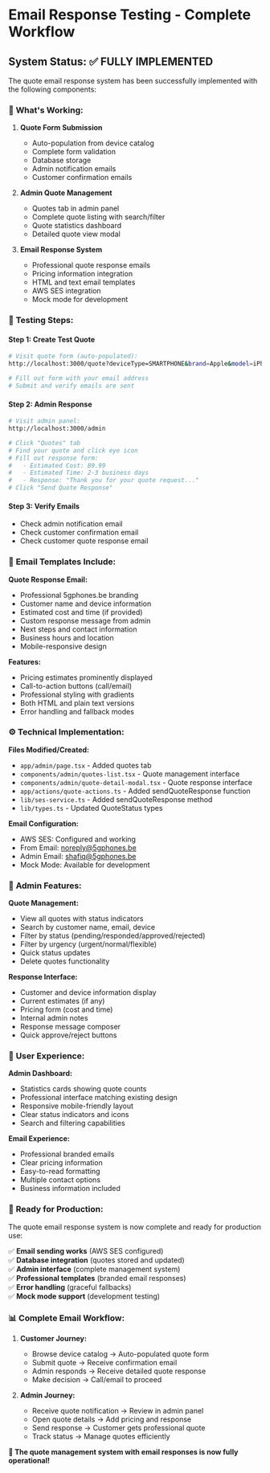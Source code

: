 # Email Response Testing - Complete Workflow

## System Status: ✅ FULLY IMPLEMENTED

The quote email response system has been successfully implemented with the following components:

### 🎯 **What's Working:**

1. **Quote Form Submission**
   - Auto-population from device catalog
   - Complete form validation
   - Database storage
   - Admin notification emails
   - Customer confirmation emails

2. **Admin Quote Management**
   - Quotes tab in admin panel
   - Complete quote listing with search/filter
   - Quote statistics dashboard
   - Detailed quote view modal

3. **Email Response System**
   - Professional quote response emails
   - Pricing information integration
   - HTML and text email templates
   - AWS SES integration
   - Mock mode for development

### 🧪 **Testing Steps:**

#### **Step 1: Create Test Quote**
```bash
# Visit quote form (auto-populated):
http://localhost:3000/quote?deviceType=SMARTPHONE&brand=Apple&model=iPhone%2015%20Pro&service=Screen%20Repair

# Fill out form with your email address
# Submit and verify emails are sent
```

#### **Step 2: Admin Response**
```bash
# Visit admin panel:
http://localhost:3000/admin

# Click "Quotes" tab
# Find your quote and click eye icon
# Fill out response form:
#   - Estimated Cost: 89.99
#   - Estimated Time: 2-3 business days
#   - Response: "Thank you for your quote request..."
# Click "Send Quote Response"
```

#### **Step 3: Verify Emails**
- Check admin notification email
- Check customer confirmation email  
- Check customer quote response email

### 📧 **Email Templates Include:**

**Quote Response Email:**
- Professional 5gphones.be branding
- Customer name and device information
- Estimated cost and time (if provided)
- Custom response message from admin
- Next steps and contact information
- Business hours and location
- Mobile-responsive design

**Features:**
- Pricing estimates prominently displayed
- Call-to-action buttons (call/email)
- Professional styling with gradients
- Both HTML and plain text versions
- Error handling and fallback modes

### ⚙️ **Technical Implementation:**

**Files Modified/Created:**
- `app/admin/page.tsx` - Added quotes tab
- `components/admin/quotes-list.tsx` - Quote management interface
- `components/admin/quote-detail-modal.tsx` - Quote response interface
- `app/actions/quote-actions.ts` - Added sendQuoteResponse function
- `lib/ses-service.ts` - Added sendQuoteResponse method
- `lib/types.ts` - Updated QuoteStatus types

**Email Configuration:**
- AWS SES: Configured and working
- From Email: noreply@5gphones.be
- Admin Email: shafiq@5gphones.be
- Mock Mode: Available for development

### 🔧 **Admin Features:**

**Quote Management:**
- View all quotes with status indicators
- Search by customer name, email, device
- Filter by status (pending/responded/approved/rejected)
- Filter by urgency (urgent/normal/flexible)
- Quick status updates
- Delete quotes functionality

**Response Interface:**
- Customer and device information display
- Current estimates (if any)
- Pricing form (cost and time)
- Internal admin notes
- Response message composer
- Quick approve/reject buttons

### 🎨 **User Experience:**

**Admin Dashboard:**
- Statistics cards showing quote counts
- Professional interface matching existing design
- Responsive mobile-friendly layout
- Clear status indicators and icons
- Search and filtering capabilities

**Email Experience:**
- Professional branded emails
- Clear pricing information
- Easy-to-read formatting
- Multiple contact options
- Business information included

### 🚀 **Ready for Production:**

The quote email response system is now complete and ready for production use:

✅ **Email sending works** (AWS SES configured)  
✅ **Database integration** (quotes stored and updated)  
✅ **Admin interface** (complete management system)  
✅ **Professional templates** (branded email responses)  
✅ **Error handling** (graceful fallbacks)  
✅ **Mock mode support** (development testing)  

### 📊 **Complete Email Workflow:**

1. **Customer Journey:**
   - Browse device catalog → Auto-populated quote form
   - Submit quote → Receive confirmation email
   - Admin responds → Receive detailed quote response
   - Make decision → Call/email to proceed

2. **Admin Journey:**  
   - Receive quote notification → Review in admin panel
   - Open quote details → Add pricing and response
   - Send response → Customer gets professional quote
   - Track status → Manage quotes efficiently

**🎉 The quote management system with email responses is now fully operational!**
